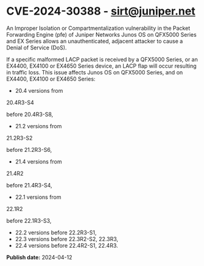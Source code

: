# CVE-2024-30388 - sirt@juniper.net

An Improper Isolation or Compartmentalization vulnerability in the Packet Forwarding Engine (pfe) of Juniper Networks Junos OS on QFX5000 Series and EX Series allows an unauthenticated, adjacent attacker to cause a Denial of Service (DoS).

If a specific malformed LACP packet is received by a QFX5000 Series, or an EX4400, EX4100 or EX4650 Series device, an LACP flap will occur resulting in traffic loss.
This issue affects Junos OS on QFX5000 Series, and on EX4400, EX4100 or EX4650 Series:



  *  20.4 versions from 

20.4R3-S4

before 20.4R3-S8,
  *  21.2 versions from 

21.2R3-S2

before 21.2R3-S6,
  *  21.4 versions from 

21.4R2

before 21.4R3-S4,

  *  22.1 versions from

22.1R2

 before 22.1R3-S3,
  *  22.2 versions before 22.2R3-S1,
  *  22.3 versions before 22.3R2-S2, 22.3R3,
  *  22.4 versions before 22.4R2-S1, 22.4R3.

**Publish date:** 2024-04-12
